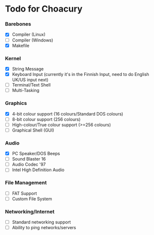 # Todo for Choacury

### Barebones

- [x] Compiler (Linux)
- [ ] Compiler (Windows)
- [x] Makefile

### Kernel
- [x] String Message
- [x] Keyboard Input (currently it's in the Finnish Input, need to do English UK/US input next)
- [ ] Terminal/Text Shell
- [ ] Multi-Tasking

### Graphics
- [x] 4-bit colour support (16 colours/Standard DOS colours)
- [ ] 8-bit colour support (256 colours)
- [ ] High-colour/True colour support (>=256 colours)
- [ ] Graphical Shell (GUI)

### Audio
- [x] PC Speaker/DOS Beeps
- [ ] Sound Blaster 16
- [ ] Audio Codec '97
- [ ] Intel High Definition Audio

### File Management
- [ ] FAT Support
- [ ] Custom File System

### Networking/Internet
- [ ] Standard networking support
- [ ] Ability to ping networks/servers
